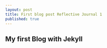 ```yaml
---
layout: post
title: First blog post Reflective Journal 1
published: true
---
```

## My first Blog with Jekyll